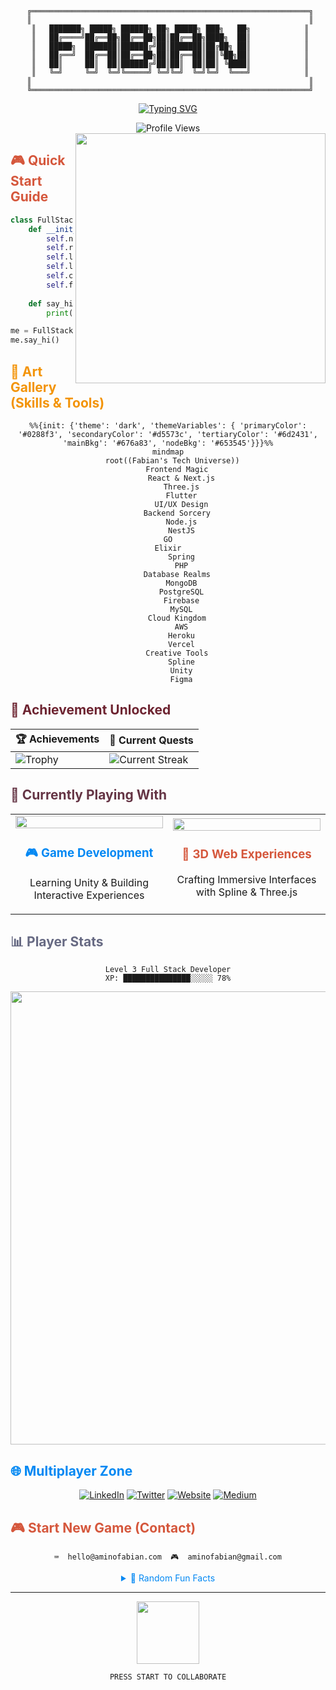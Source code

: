 <div align="center">
  
```ascii
 ╔══════════════════════════════════════════════════════════════╗
 ║                                                              ║
 ║   ███████╗ █████╗ ██████╗ ██╗ █████╗ ███╗   ██╗            ║
 ║   ██╔════╝██╔══██╗██╔══██╗██║██╔══██╗████╗  ██║            ║
 ║   █████╗  ███████║██████╔╝██║███████║██╔██╗ ██║            ║
 ║   ██╔══╝  ██╔══██║██╔══██╗██║██╔══██║██║╚██╗██║            ║
 ║   ██║     ██║  ██║██████╔╝██║██║  ██║██║ ╚████║            ║
 ║   ╚═╝     ╚═╝  ╚═╝╚═════╝ ╚═╝╚═╝  ╚═╝╚═╝  ╚═══╝            ║
 ║                                                              ║
 ╚══════════════════════════════════════════════════════════════╝
```

[![Typing SVG](https://readme-typing-svg.herokuapp.com?font=Fira+Code&size=40&duration=3000&pause=1000&color=0288F3&center=true&vCenter=true&repeat=false&width=800&lines=Welcome+to+my+Digital+Playground+🎮;Where+Code+Meets+Creativity+🎨;Full+Stack+Developer+by+Day+👨‍💻;Creative+Explorer+by+Night+🌙)](https://git.io/typing-svg)

<img src="https://komarev.com/ghpvc/?username=aminofabian&style=for-the-badge&color=0288F3" alt="Profile Views"/>

</div>

<img align="right" src="https://media.giphy.com/media/3oKIPEqDGUULpEU0aQ/giphy.gif" width="400">

## <span style="color: #d5573c">🎮 Quick Start Guide</span>

```python
class FullStackDeveloper:
    def __init__(self):
        self.name = "Fabian Amino"
        self.role = "Full Stack Developer"
        self.location = "Nairobi, Kenya 🌍"
        self.languages = ["Python", "JavaScript", "Dart", "Java"]
        self.challenge = "Building a game in Unity"
        self.fun_fact = "I can code with my eyes closed... just kidding! 😄"
    
    def say_hi(self):
        print("Thanks for dropping by! Let's create something amazing together!")

me = FullStackDeveloper()
me.say_hi()
```

## <span style="color: #f39409">🎨 Art Gallery (Skills & Tools)</span>

<div align="center">

```mermaid
%%{init: {'theme': 'dark', 'themeVariables': { 'primaryColor': '#0288f3', 'secondaryColor': '#d5573c', 'tertiaryColor': '#6d2431', 'mainBkg': '#676a83', 'nodeBkg': '#653545'}}}%%
mindmap
  root((Fabian's Tech Universe))
    Frontend Magic
      React & Next.js
      Three.js
      Flutter
      UI/UX Design
    Backend Sorcery
      Node.js
      NestJS
GO
Elixir
      Spring
      PHP
    Database Realms
      MongoDB
      PostgreSQL
      Firebase
      MySQL
    Cloud Kingdom
      AWS
      Heroku
      Vercel
    Creative Tools
      Spline
      Unity
      Figma
```

</div>

## <span style="color: #6d2431">🌟 Achievement Unlocked</span>

<div align="center">

| 🏆 Achievements | 🎯 Current Quests |
|----------------|-------------------|
| ![Trophy](https://github-profile-trophy.vercel.app/?username=aminofabian&theme=darkhub&row=1&column=4&margin-w=15&no-frame=true) | ![Current Streak](http://github-readme-streak-stats.herokuapp.com?user=aminofabian&theme=dark&hide_border=true&date_format=M%20j%5B%2C%20Y%5D&ring=0288F3&fire=D5573C&currStreakNum=F39409&sideNums=0288F3) |

</div>

## <span style="color: #653545">🎵 Currently Playing With</span>

<table>
  <tr>
    <td width="50%" align="center">
      <img src="https://media.giphy.com/media/3o7qE1YN7aBOFPRw8E/giphy.gif" width="100%">
      <br>
      <h3 style="color: #0288f3">🎮 Game Development</h3>
      <p>Learning Unity & Building Interactive Experiences</p>
    </td>
    <td width="50%" align="center">
      <img src="https://media.giphy.com/media/l0HlNaQ6gWfllcjDO/giphy.gif" width="100%">
      <br>
      <h3 style="color: #d5573c">🌌 3D Web Experiences</h3>
      <p>Crafting Immersive Interfaces with Spline & Three.js</p>
    </td>
  </tr>
</table>

## <span style="color: #676a83">📊 Player Stats</span>

<div align="center">
  
```ascii
Level 3 Full Stack Developer
XP: ███████████████░░░░░ 78%
```

<img width="725" src="https://github-readme-activity-graph.vercel.app/graph?username=aminofabian&custom_title=Contribution%20Galaxy&theme=react-dark&hide_border=true&color=0288F3&line=D5573C&point=F39409&area=true&area_color=6D2431" />

</div>

## <span style="color: #0288f3">🌐 Multiplayer Zone</span>

<div align="center">

[![LinkedIn](https://img.shields.io/badge/Join_My_Network-%230288F3.svg?style=for-the-badge&logo=linkedin&logoColor=white)](https://www.linkedin.com/in/fabian-amino-b6bba5253/)
[![Twitter](https://img.shields.io/badge/Follow_My_Quest-%23D5573C.svg?style=for-the-badge&logo=twitter&logoColor=white)](https://twitter.com/amino_fabian)
[![Website](https://img.shields.io/badge/Visit_My_Base-%23F39409.svg?style=for-the-badge&logo=firefox&logoColor=white)](https://www.aminofabian.com/)
[![Medium](https://img.shields.io/badge/Read_My_Stories-%236D2431.svg?style=for-the-badge&logo=medium&logoColor=white)](https://www.medium.com/@aminofabian/)

</div>

## <span style="color: #d5573c">🎮 Start New Game (Contact)</span>

<div align="center">

```ascii
⌨️  hello@aminofabian.com  🎮  aminofabian@gmail.com
```

<details>
<summary style="color: #0288f3">🎲 Random Fun Facts</summary>
<br>
  
- 🎮 I dream in code and debug in my sleep
- 🌟 I can turn coffee into code with 99.9% efficiency
- 🚀 I believe every bug is just an undocumented feature
- 🎨 I speak fluent HTML, CSS, and Meme
- 🌈 My favorite HTTP status code is 418 (I'm a teapot)
  
</details>

---

<img src="https://media.giphy.com/media/3o7qE1YN7aBOFPRw8E/giphy.gif" width="100">

```ascii
PRESS START TO COLLABORATE
```

</div>
